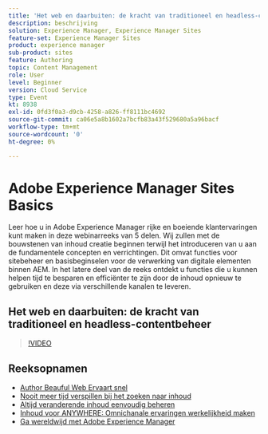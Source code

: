 ```yaml
---
title: 'Het web en daarbuiten: de kracht van traditioneel en headless-contentbeheer'
description: beschrijving
solution: Experience Manager, Experience Manager Sites
feature-set: Experience Manager Sites
product: experience manager
sub-product: sites
feature: Authoring
topic: Content Management
role: User
level: Beginner
version: Cloud Service
type: Event
kt: 8938
exl-id: 0fd3f0a3-d9cb-4258-a826-ff8111bc4692
source-git-commit: ca06e5a8b1602a7bcfb83a43f529680a5a96bacf
workflow-type: tm+mt
source-wordcount: '0'
ht-degree: 0%

---
```


# Adobe Experience Manager Sites Basics

Leer hoe u in Adobe Experience Manager rijke en boeiende klantervaringen kunt maken in deze webinarreeks van 5 delen. Wij zullen met de bouwstenen van inhoud creatie beginnen terwijl het introduceren van u aan de fundamentele concepten en verrichtingen. Dit omvat functies voor sitebeheer en basisbeginselen voor de verwerking van digitale elementen binnen AEM. In het latere deel van de reeks ontdekt u functies die u kunnen helpen tijd te besparen en efficiënter te zijn door de inhoud opnieuw te gebruiken en deze via verschillende kanalen te leveren.

## Het web en daarbuiten: de kracht van traditioneel en headless-contentbeheer

>[!VIDEO](https://video.tv.adobe.com/v/336949/?quality=12&learn=on&hidetitle=true)

<!-- description -->

## Reeksopnamen

* [Author Beauful Web Ervaart snel](authoring-fundamentals.md)
* [Nooit meer tijd verspillen bij het zoeken naar inhoud](media-library-administration.md)
* [Altijd veranderende inhoud eenvoudig beheren](collaboration-tools.md)
* [Inhoud voor ANYWHERE: Omnichanale ervaringen werkelijkheid maken](omnichannel-experiences.md)
* [Ga wereldwijd met Adobe Experience Manager](multi-site-management-web-translation.md)

